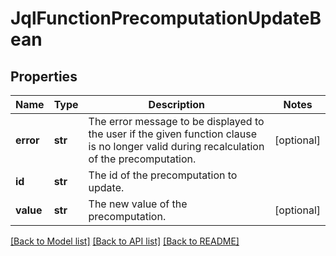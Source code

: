 # JqlFunctionPrecomputationUpdateBean

## Properties
Name | Type | Description | Notes
------------ | ------------- | ------------- | -------------
**error** | **str** | The error message to be displayed to the user if the given function clause is no longer valid during recalculation of the precomputation. | [optional] 
**id** | **str** | The id of the precomputation to update. | 
**value** | **str** | The new value of the precomputation. | [optional] 

[[Back to Model list]](../README.md#documentation-for-models) [[Back to API list]](../README.md#documentation-for-api-endpoints) [[Back to README]](../README.md)

